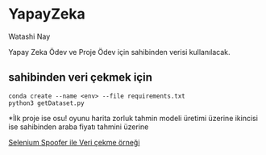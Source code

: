 # YapayZeka
Watashi Nay
<p>Yapay Zeka Ödev ve Proje Ödev için sahibinden verisi kullanılacak.</p>

## sahibinden veri çekmek için   
    conda create --name <env> --file requirements.txt
    python3 getDataset.py

*İlk proje ise osu! oyunu harita zorluk tahmin modeli üretimi üzerine ikincisi ise sahibinden araba fiyatı tahmini üzerine 	

[Selenium Spoofer ile Veri çekme örneği](https://www.linkedin.com/pulse/preventing-selenium-from-being-detected-soumil-shah/)


